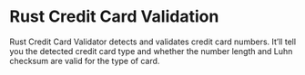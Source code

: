 # Rust Credit Card Validation
Rust Credit Card Validator detects and validates credit card numbers.
It’ll tell you the detected credit card type and whether the
number length and Luhn checksum are valid for the type of card.
